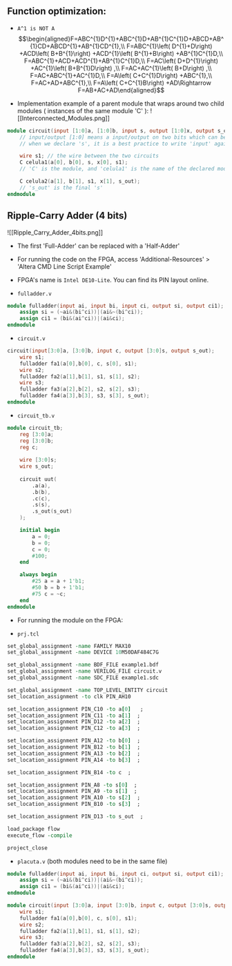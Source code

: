 ## Function optimization: 
- `A^1 is NOT A`
$$\begin{aligned}F=ABC^{1}D^{1}+ABC^{1}D+AB^{1}C^{1}D+ABCD+AB^{1}CD+ABCD^{1}+AB^{1}CD^{1},\\
F=ABC^{1}\left( D^{1}+D\right) +ACD\left( B+B^{1}\right) +ACD^{1}\left( B^{1}+B\right) +AB^{1}C^{1}D,\\
F=ABC^{1}+ACD+ACD^{1}+AB^{1}C^{1}D,\\
F=AC\left( D+D^{1}\right) +AC^{1}\left( B+B^{1}D\right) ,\\
F=AC+AC^{1}\left( B+D\right) ,\\
F=AC+ABC^{1}+AC^{1}D,\\
F=A\left( C+C^{1}D\right) +ABC^{1},\\
F=AC+AD+ABC^{1},\\
F=A\left( C+C^{1}B\right) +AD\Rightarrow F=AB+AC+AD\end{aligned}$$

- Implementation example of a parent module that wraps around two child modules ( instances of the same module 'C' ):
 ![[Interconnected_Modules.png]]
```Verilog
module circuit(input [1:0]a, [1:0]b, input s, output [1:0]x, output s_out);
	// input/output [1:0] means a input/output on two bits which can be accessed like an array ([0], [1])
	// when we declare 's', it is a best practice to write 'input' again, so the interpreter won't think it's on two bits

	wire s1; // the wire between the two circuits
	C celula1(a[0], b[0], s, x[0], s1);
	// 'C' is the module, and 'celula1' is the name of the declared module

	C celula2(a[1], b[1], s1, x[1], s_out);
	// 's_out' is the final 's'
endmodule
```

## Ripple-Carry Adder (4 bits)

![[Ripple_Carry_Adder_4bits.png]]

- The first 'Full-Adder' can be replaced with a 'Half-Adder'
- For running the code on the FPGA, access 'Additional-Resources' > 'Altera CMD Line Script Example'
- FPGA's name is ``Intel DE10-Lite``. You can find its PIN layout online.

- ``fulladder.v``
```Verilog
module fulladder(input ai, input bi, input ci, output si, output ci1);
	assign si = (~ai&(bi^ci))|(ai&~(bi^ci));
	assign ci1 = (bi&(ai^ci))|(ai&ci);
endmodule
```

- ``circuit.v``
```Verilog
circuit(input[3:0]a, [3:0]b, input c, output [3:0]s, output s_out);
	wire s1;
	fulladder fa1(a[0],b[0], c, s[0], s1);
	wire s2;
	fulladder fa2(a[1],b[1], s1, s[1], s2);
	wire s3;
	fulladder fa3(a[2],b[2], s2, s[2], s3);
	fulladder fa4(a[3],b[3], s3, s[3], s_out);
endmodule
```

- ``circuit_tb.v``
```Verilog
module circuit_tb;
	reg [3:0]a;
	reg [3:0]b;
	reg c;
	
	wire [3:0]s;
	wire s_out;
	
	circuit uut(
		.a(a),
		.b(b),
		.c(c),
		.s(s),
		.s_out(s_out)
	);

	initial begin
		a = 0;
		b = 0;
		c = 0;
		#100;
	end

	always begin
		#25 a = a + 1'b1;
		#50 b = b + 1'b1;
		#75 c = ~c;
	end
endmodule
```

- For running the module on the FPGA:

- ``prj.tcl``
```TCL
set_global_assignment -name FAMILY MAX10
set_global_assignment -name DEVICE 10M50DAF484C7G 

set_global_assignment -name BDF_FILE example1.bdf
set_global_assignment -name VERILOG_FILE circuit.v
set_global_assignment -name SDC_FILE example1.sdc

set_global_assignment -name TOP_LEVEL_ENTITY circuit
set_location_assignment -to clk PIN_AH10

set_location_assignment PIN_C10 -to a[0]   ;
set_location_assignment PIN_C11 -to a[1]  ;
set_location_assignment PIN_D12 -to a[2]  ;
set_location_assignment PIN_C12 -to a[3]  ;

set_location_assignment PIN_A12 -to b[0]  ;
set_location_assignment PIN_B12 -to b[1]  ;
set_location_assignment PIN_A13 -to b[2]  ;
set_location_assignment PIN_A14 -to b[3]  ;

set_location_assignment PIN_B14 -to c  ;

set_location_assignment PIN_A8 -to s[0]  ;
set_location_assignment PIN_A9 -to s[1]  ;
set_location_assignment PIN_A10 -to s[2]  ;
set_location_assignment PIN_B10 -to s[3]  ;

set_location_assignment PIN_D13 -to s_out  ;

load_package flow
execute_flow -compile

project_close
```

- ``placuta.v`` (both modules need to be in the same file)
```Verilog
module fulladder(input ai, input bi, input ci, output si, output ci1);
	assign si = (~ai&(bi^ci))|(ai&~(bi^ci));
	assign ci1 = (bi&(ai^ci))|(ai&ci);
endmodule

module circuit(input [3:0]a, input [3:0]b, input c, output [3:0]s, output s_out);
	wire s1;
	fulladder fa1(a[0],b[0], c, s[0], s1);
	wire s2;
	fulladder fa2(a[1],b[1], s1, s[1], s2);
	wire s3;
	fulladder fa3(a[2],b[2], s2, s[2], s3);
	fulladder fa4(a[3],b[3], s3, s[3], s_out);
endmodule
```
